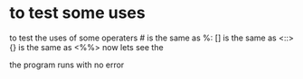 # to test some uses
to test the uses of some operaters # is the same as %:
[] is the same as <::>
{} is the same as <%%>
now lets see the 

the program runs with no error
